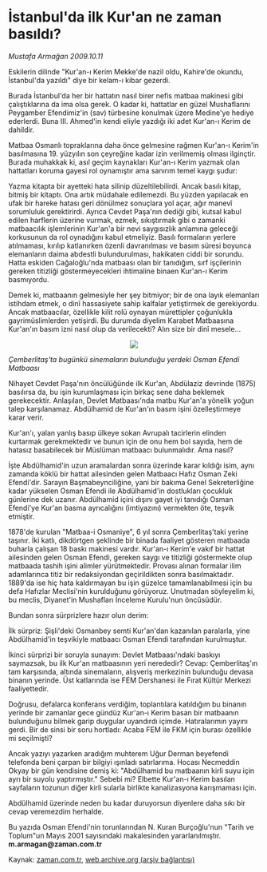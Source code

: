 # İstanbul'da ilk Kur'an ne zaman basıldı?

*Mustafa Armağan 2009.10.11*

<tr><td class="metin" colspan="2" style="padding-top: 20px; padding-left: 5px; ">Eskilerin dilinde "Kur'an-ı Kerim Mekke'de nazil oldu, Kahire'de okundu, İstanbul'da yazıldı" diye bir kelam-ı kibar gezerdi.</td></tr><tr><td class="metin" colspan="2" style="padding-top: 20px; padding-left: 5px; "><p> Burada İstanbul'da her bir hattatın nasıl birer nefis matbaa makinesi gibi çalıştıklarına da ima olsa gerek. O kadar ki, hattatlar en güzel Mushaflarını Peygamber Efendimiz'in (sav) türbesine konulmak üzere Medine'ye hediye ederlerdi. Buna III. Ahmed'in kendi eliyle yazdığı iki adet Kur'an-ı Kerim de dahildir.
<p>Matbaa Osmanlı topraklarına daha önce gelmesine rağmen Kur'an-ı Kerim'in basılmasına 19. yüzyılın son çeyreğine kadar izin verilmemiş olması ilginçtir. Burada muhakkak ki, asıl geçim kaynakları Kur'an-ı Kerim yazmak olan hattatları koruma gayesi rol oynamıştır ama sanırım temel kaygı şudur: 
<p>Yazma kitapta bir ayetteki hata silinip düzeltilebilirdi. Ancak basılı kitap, bitmiş bir kitaptı. Ona artık müdahale edilemezdi. Bu yüzden yapılacak en ufak bir hareke hatası geri dönülmez sonuçlara yol açar, ağır manevî sorumluluk gerektirirdi. Ayrıca Cevdet Paşa'nın dediği gibi, kutsal kabul edilen harflerin üzerine vurmak, ezmek, sıkıştırmak gibi o zamanki matbaacılık işlemlerinin Kur'an'a bir nevi saygısızlık anlamına geleceği korkusunun da rol oynadığını kabul etmeliyiz. Basılı formaların yerlere atılmaması, kırılıp katlanırken özenli davranılması ve basım süresi boyunca elemanların daima abdestli bulundurulması, hakikaten ciddi bir sorundu. Hatta eskiden Cağaloğlu'nda matbaası olan bir tanıdığım, sırf işçilerinin gereken titizliği göstermeyecekleri ihtimaline binaen Kur'an-ı Kerim basmıyordu.
<p>Demek ki, matbaanın gelmesiyle her şey bitmiyor; bir de ona layık elemanları istihdam etmek, o dinî hassasiyete sahip kalfalar yetiştirmek de gerekiyordu. Ancak matbaacılar, özellikle kilit rolü oynayan mürettipler çoğunlukla gayrimüslimlerden yetişirdi. Bu durumda diyelim Karabet Matbaasına Kur'an'ın basım izni nasıl olup da verilecekti? Alın size bir dinî mesele...
<p><p align="center"><img src="http://web.archive.org/web/20100110073514im_/http://medya.zaman.com.tr/2009/10/11/armagan01.jpg"/>
<p><i>Çemberlitaş'ta bugünkü sinemaların bulunduğu yerdeki Osman Efendi Matbaası</i>
<p>Nihayet Cevdet Paşa'nın öncülüğünde ilk Kur'an, Abdülaziz devrinde (1875) basılırsa da, bu işin kurumlaşması için birkaç sene daha beklemek gerekecektir. Anlaşılan, Devlet Matbaası'nda matbu Kur'an'a yönelik yoğun talep karşılanamaz. Abdülhamid de Kur'an'ın basım işini özelleştirmeye karar verir.
<p>Kur'an'ı, yalan yanlış basıp ülkeye sokan Avrupalı tacirlerin elinden kurtarmak gerekmektedir ve bunun için de onu hem bol sayıda, hem de hatasız basabilecek bir Müslüman matbaacı bulunmalıdır. Ama nasıl?
<p>İşte Abdülhamid'in uzun aramalardan sonra üzerinde karar kıldığı isim, aynı zamanda köklü bir hattat ailesinden gelen Matbaacı Hafız Osman Zeki Efendi'dir. Sarayın Başmabeynciliğine, yani bir bakıma Genel Sekreterliğine kadar yükselen Osman Efendi ile Abdülhamid'in dostlukları çocukluk günlerine dek uzanır. Abdülhamid içini dışını gayet iyi tanıdığı Osman Efendi'ye Kur'an basma ayrıcalığını (imtiyazını) vermekten öte, teşvik etmiştir.
<p>1878'de kurulan "Matbaa-i Osmaniye", 6 yıl sonra Çemberlitaş'taki yerine taşınır. İki katlı, dikdörtgen şeklinde bir binada faaliyet gösteren matbaada buharla çalışan 18 baskı makinesi vardır. Kur'an-ı Kerim'e vakıf bir hattat ailesinden gelen Osman Efendi, gereken saygı ve titizliği göstermekte olup matbaada tashih işini alimler yürütmektedir. Provası alınan formalar ilim adamlarınca titiz bir redaksiyondan geçirildikten sonra basılmaktadır. 1889'da ise hiç hata kaldırmayan bu işin güzelce tamamlanabilmesi için bu defa Hafızlar Meclisi'nin kurulduğunu görüyoruz. Unutmadan söyleyelim ki, bu meclis, Diyanet'in Mushafları İnceleme Kurulu'nun öncüsüdür.
<p>Bundan sonra sürprizlere hazır olun derim:
<p>İlk sürpriz: Şişli'deki Osmanbey semti Kur'an'dan kazanılan paralarla, yine Abdülhamid'in teşvikiyle matbaacı Osman Efendi tarafından kurulmuştur. 
<p>İkinci sürprizi bir soruyla sunayım: Devlet Matbaası'ndaki baskıyı saymazsak, bu ilk Kur'an matbaasının yeri nerededir? Cevap: Çemberlitaş'ın tam karşısında, altında sinemaların, alışveriş merkezinin bulunduğu devasa binanın yerinde. Üst katlarında ise FEM Dershanesi ile Fırat Kültür Merkezi faaliyettedir.
<p>Doğrusu, defalarca konferans verdiğim, toplantılara katıldığım bu binanın yerinde bir zamanlar gece gündüz Kur'an-ı Kerim basan bir matbaanın bulunduğunu bilmek garip duygular uyandırdı içimde. Hatıralarımın yayını gerdi. Bir de sinsi bir soru hortladı: Acaba FEM ile FKM için burası özellikle mi seçilmişti? 
<p>Ancak yazıyı yazarken aradığım muhterem Uğur Derman beyefendi telefonda beni çarpan bir bilgiyi ışınladı satırlarıma. Hocası Necmeddin Okyay bir gün kendisine demiş ki: "Abdülhamid bu matbaanın kirli suyu için ayrı bir suyolu yaptırmıştır." Sebebi mi? Elbette Kur'an-ı Kerim basılan sayfaların tozunun diğer kirli sularla birlikte kanalizasyona karışmaması için.
<p>Abdülhamid üzerinde neden bu kadar duruyorsun diyenlere daha sıkı bir cevap veremezdim herhalde.
<p>Bu yazıda Osman Efendi'nin torunlarından N. Kuran Burçoğlu'nun "Tarih ve Toplum"un Mayıs 2001 sayısındaki makalesinden yararlanılmıştır. <b>m.armagan@zaman.com.tr</b><br/></p></p></p></p></p></p></p></p></p></p></p></p></p></p></p></p></p></p></td></tr>

Kaynak: [zaman.com.tr](http://zaman.com.tr/yazar.do?yazino=901803), [web.archive.org (arşiv bağlantısı)](http://web.archive.org/web/20100110073514/http://www.zaman.com.tr:80/yazar.do?yazino=901803)
